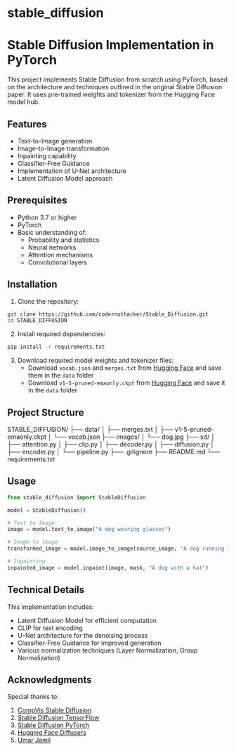 # stable_diffusion
# Stable Diffusion Implementation in PyTorch

This project implements Stable Diffusion from scratch using PyTorch, based on the architecture and techniques outlined in the original Stable Diffusion paper. It uses pre-trained weights and tokenizer from the Hugging Face model hub.

## Features

- Text-to-Image generation
- Image-to-Image transformation
- Inpainting capability
- Classifier-Free Guidance
- Implementation of U-Net architecture
- Latent Diffusion Model approach

## Prerequisites

- Python 3.7 or higher
- PyTorch
- Basic understanding of:
  - Probability and statistics
  - Neural networks
  - Attention mechanisms
  - Convolutional layers

## Installation

1. Clone the repository:
```bash
git clone https://github.com/codernothacker/Stable_Diffusion.git
cd STABLE_DIFFUSION
```

2. Install required dependencies:
```bash
pip install -r requirements.txt
```

3. Download required model weights and tokenizer files:
   - Download `vocab.json` and `merges.txt` from [Hugging Face](https://huggingface.co/runwayml/stable-diffusion-v1-5/tree/main/tokenizer) and save them in the `data` folder
   - Download `v1-5-pruned-emaonly.ckpt` from [Hugging Face](https://huggingface.co/runwayml/stable-diffusion-v1-5/tree/main) and save it in the `data` folder

## Project Structure

STABLE_DIFFUSION/
├── data/
│   ├── merges.txt
│   ├── v1-5-pruned-emaonly.ckpt
│   └── vocab.json
├── images/
│   └── dog.jpg
├── sd/
│   ├── attention.py
│   ├── clip.py
│   ├── decoder.py
│   ├── diffusion.py
│   ├── encoder.py
│   └── pipeline.py
├── .gitignore
├── README.md
└── requirements.txt

## Usage

```python
from stable_diffusion import StableDiffusion

model = StableDiffusion()

# Text to Image
image = model.text_to_image("A dog wearing glasses")

# Image to Image
transformed_image = model.image_to_image(source_image, "A dog running in the park")

# Inpainting
inpainted_image = model.inpaint(image, mask, "A dog with a hat")
```

## Technical Details

This implementation includes:
- Latent Diffusion Model for efficient computation
- CLIP for text encoding
- U-Net architecture for the denoising process
- Classifier-Free Guidance for improved generation
- Various normalization techniques (Layer Normalization, Group Normalization)

## Acknowledgments

Special thanks to:
1. [CompVis Stable Diffusion](https://github.com/CompVis/stable-diffusion/)
2. [Stable Diffusion TensorFlow](https://github.com/divamgupta/stable-diffusion-tensorflow)
3. [Stable Diffusion PyTorch](https://github.com/kjsman/stable-diffusion-pytorch)
4. [Hugging Face Diffusers](https://github.com/huggingface/diffusers/)
5. [Umar Jamil](https://www.youtube.com/watch?v=ZBKpAp_6TGI)

